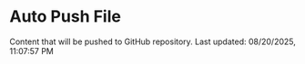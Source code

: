 # Auto Push File

Content that will be pushed to GitHub repository.
Last updated: 08/20/2025, 11:07:57 PM